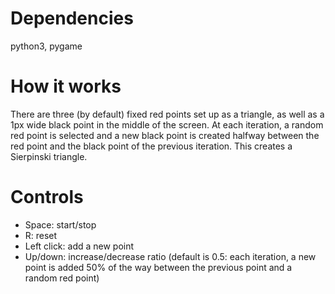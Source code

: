 # Dependencies
python3, pygame

# How it works
There are three (by default) fixed red points set up as a triangle, as well as a 1px wide black point in the middle of the screen. 
At each iteration, a random red point is selected and a new black point is created halfway between the red point and the black point of the previous iteration. This creates a Sierpinski triangle.

# Controls

* Space: start/stop
* R: reset
* Left click: add a new point
* Up/down: increase/decrease ratio (default is 0.5: each iteration, a new point is added 50% of the way between the previous point and a random red point)
